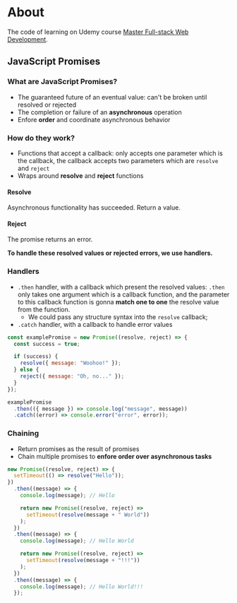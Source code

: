 # About

The code of learning on Udemy course [Master Full-stack Web Development](https://www.udemy.com/course/full-stack/).

## JavaScript Promises

### What are JavaScript Promises?

- The guaranteed future of an eventual value: can't be broken until resolved or rejected
- The completion or failure of an **asynchronous** operation
- Enfore **order** and coordinate asynchronous behavior

### How do they work?

- Functions that accept a callback: only accepts one parameter which is the callback, the callback accepts two parameters which are `resolve` and `reject`
- Wraps around **resolve** and **reject** functions

#### Resolve

Asynchronous functionality has succeeded. Return a value.

#### Reject

The promise returns an error.

**To handle these resolved values or rejected errors, we use **handlers**.**

### Handlers

- `.then` handler, with a callback which present the resolved values: `.then` only takes one argument which is a callback function, and the parameter to this callback function is gonna **match one to one** the resolve value from the function.
  - We could pass any structure syntax into the `resolve` callback;
- `.catch` handler, with a callback to handle error values

```js
const examplePromise = new Promise((resolve, reject) => {
  const success = true;

  if (success) {
    resolve({ message: "Woohoo!" });
  } else {
    reject({ message: "Oh, no..." });
  }
});

examplePromise
  .then(({ message }) => console.log("message", message))
  .catch((error) => console.error("error", error));
```

### Chaining

- Return promises as the result of promises
- Chain multiple promises to **enfore order over asynchronous tasks**

```js
new Promise((resolve, reject) => {
  setTimeout(() => resolve("Hello"));
})
  .then((message) => {
    console.log(message); // Hello

    return new Promise((resolve, reject) =>
      setTimeout(resolve(message + " World"))
    );
  })
  .then((message) => {
    console.log(message); // Hello World

    return new Promise((resolve, reject) =>
      setTimeout(resolve(message + "!!!"))
    );
  })
  .then((message) => {
    console.log(message); // Hello World!!!
  });
```
